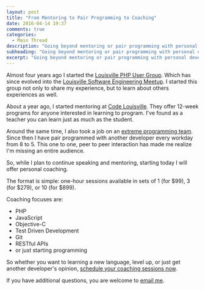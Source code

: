 ```yaml
---
layout: post
title: "From Mentoring to Pair Programming to Coaching"
date: 2016-04-14 19:37
comments: true
categories:
  - Main Thread
description: "Going beyond mentoring or pair programming with personal development coaching in PHP, JavaScript, Objective-C, TDD, Git, and more."
subheading: "Going beyond mentoring or pair programming with personal development coaching in PHP, JavaScript, Objective-C, TDD, Git, and more."
excerpt: "Going beyond mentoring or pair programming with personal development coaching in PHP, JavaScript, Objective-C, TDD, Git, and more."
---
```

Almost four years ago I started the [Louisville PHP User Group](/2012/04/louisville-php-user-group/). Which has since evolved into the [Louisville Software Engineering Meetup](http://www.meetup.com/Louisville-Software-Engineering/). I started this group not only to share my experience, but to learn about others experiences as well.

About a year ago, I started mentoring at [Code Louisville](http://www.codelouisville.org). They offer 12-week programs for anyone interested in learning to program. I've found as a teacher you can learn just as much as the student.

Around the same time, I also took a job on an [extreme programming team](/2015/05/two-weeks-extreme-programming/). Since then I have pair programmed with another developer every workday from 8 to 5. This one to one, peer to peer interaction has made me realize I'm missing an entire audience.

So, while I plan to continue speaking and mentoring, starting today I will offer personal coaching.

The format is simple: one-hour sessions available in sets of 1 (for $99), 3 (for $279), or 10 (for $899).

Coaching focuses are:

- PHP
- JavaScript
- Objective-C
- Test Driven Development
- Git
- RESTful APIs
- or just starting programming

So whether you want to learning a new language, level up, or just get another developer's opinion, [schedule your coaching sessions now](https://coaching.pureconcepts.net).

If you have additional questions, you are welcome to <a href="m&#97;ilto&#58;c%&#54;&#70;&#97;%&#54;3hing&#64;%70&#117;%7&#50;%65&#99;oncepts&#46;&#37;6E&#101;&#37;&#55;&#52;">email me</a>.
